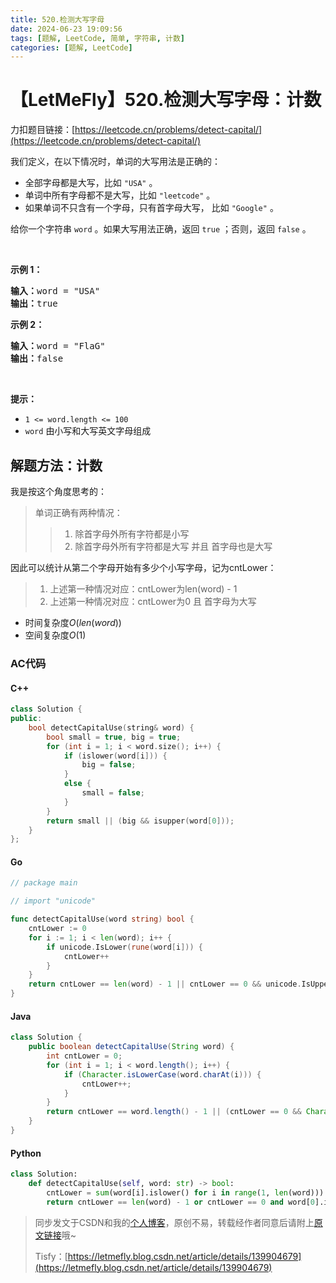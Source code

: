 ```yaml
---
title: 520.检测大写字母
date: 2024-06-23 19:09:56
tags: [题解, LeetCode, 简单, 字符串, 计数]
categories: [题解, LeetCode]
---
```


# 【LetMeFly】520.检测大写字母：计数

力扣题目链接：[https://leetcode.cn/problems/detect-capital/](https://leetcode.cn/problems/detect-capital/)

<p>我们定义，在以下情况时，单词的大写用法是正确的：</p>

<ul>
	<li>全部字母都是大写，比如 <code>"USA"</code> 。</li>
	<li>单词中所有字母都不是大写，比如 <code>"leetcode"</code> 。</li>
	<li>如果单词不只含有一个字母，只有首字母大写，&nbsp;比如&nbsp;<code>"Google"</code> 。</li>
</ul>

<p>给你一个字符串 <code>word</code> 。如果大写用法正确，返回 <code>true</code> ；否则，返回 <code>false</code> 。</p>

<p>&nbsp;</p>

<p><strong>示例 1：</strong></p>

<pre>
<strong>输入：</strong>word = "USA"
<strong>输出：</strong>true
</pre>

<p><strong>示例 2：</strong></p>

<pre>
<strong>输入：</strong>word = "FlaG"
<strong>输出：</strong>false
</pre>

<p>&nbsp;</p>

<p><strong>提示：</strong></p>

<ul>
	<li><code>1 &lt;= word.length &lt;= 100</code></li>
	<li><code>word</code> 由小写和大写英文字母组成</li>
</ul>


    
## 解题方法：计数

我是按这个角度思考的：

> 单词正确有两种情况：
>
> > 1. 除首字母外所有字符都是小写
> > 2. 除首字母外所有字符都是大写 并且 首字母也是大写

因此可以统计从第二个字母开始有多少个小写字母，记为cntLower：

> 1. 上述第一种情况对应：cntLower为len(word) - 1
> 2. 上述第一种情况对应：cntLower为0 且 首字母为大写

+ 时间复杂度$O(len(word))$
+ 空间复杂度$O(1)$

### AC代码

#### C++

```cpp
class Solution {
public:
    bool detectCapitalUse(string& word) {
        bool small = true, big = true;
        for (int i = 1; i < word.size(); i++) {
            if (islower(word[i])) {
                big = false;
            }
            else {
                small = false;
            }
        }
        return small || (big && isupper(word[0]));
    }
};
```

#### Go

```go
// package main

// import "unicode"

func detectCapitalUse(word string) bool {
    cntLower := 0
    for i := 1; i < len(word); i++ {
        if unicode.IsLower(rune(word[i])) {
            cntLower++
        }
    }
    return cntLower == len(word) - 1 || cntLower == 0 && unicode.IsUpper(rune(word[0]))
}
```

#### Java

```java
class Solution {
    public boolean detectCapitalUse(String word) {
        int cntLower = 0;
        for (int i = 1; i < word.length(); i++) {
            if (Character.isLowerCase(word.charAt(i))) {
                cntLower++;
            }
        }
        return cntLower == word.length() - 1 || (cntLower == 0 && Character.isUpperCase(word.charAt(0)));
    }
}
```

#### Python

```python
class Solution:
    def detectCapitalUse(self, word: str) -> bool:
        cntLower = sum(word[i].islower() for i in range(1, len(word)))
        return cntLower == len(word) - 1 or cntLower == 0 and word[0].isupper()
```

> 同步发文于CSDN和我的[个人博客](https://blog.letmefly.xyz/)，原创不易，转载经作者同意后请附上[原文链接](https://blog.letmefly.xyz/2024/06/23/LeetCode%200520.%E6%A3%80%E6%B5%8B%E5%A4%A7%E5%86%99%E5%AD%97%E6%AF%8D/)哦~
>
> Tisfy：[https://letmefly.blog.csdn.net/article/details/139904679](https://letmefly.blog.csdn.net/article/details/139904679)
